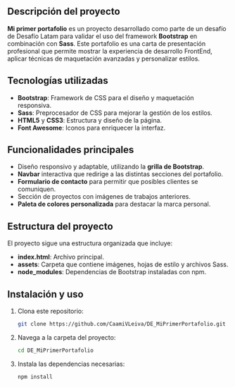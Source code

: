 ## Descripción del proyecto

**Mi primer portafolio** es un proyecto desarrollado como parte de un desafío de Desafío Latam para validar el uso del framework **Bootstrap** en combinación con **Sass**. Este portafolio es una carta de presentación profesional que permite mostrar la experiencia de desarrollo FrontEnd, aplicar técnicas de maquetación avanzadas y personalizar estilos.

## Tecnologías utilizadas

- **Bootstrap**: Framework de CSS para el diseño y maquetación responsiva.
- **Sass**: Preprocesador de CSS para mejorar la gestión de los estilos.
- **HTML5** y **CSS3**: Estructura y diseño de la página.
- **Font Awesome**: Iconos para enriquecer la interfaz.

## Funcionalidades principales

- Diseño responsivo y adaptable, utilizando la **grilla de Bootstrap**.
- **Navbar** interactiva que redirige a las distintas secciones del portafolio.
- **Formulario de contacto** para permitir que posibles clientes se comuniquen.
- Sección de proyectos con imágenes de trabajos anteriores.
- **Paleta de colores personalizada** para destacar la marca personal.

## Estructura del proyecto

El proyecto sigue una estructura organizada que incluye:
- **index.html**: Archivo principal.
- **assets**: Carpeta que contiene imágenes, hojas de estilo y archivos Sass.
- **node_modules**: Dependencias de Bootstrap instaladas con npm.

## Instalación y uso

1. Clona este repositorio:
   ```bash
   git clone https://github.com/CaamiVLeiva/DE_MiPrimerPortafolio.git
   ```
2. Navega a la carpeta del proyecto:
   ```bash
   cd DE_MiPrimerPortafolio
   ```
3. Instala las dependencias necesarias:
   ```bash
   npm install
   ```

